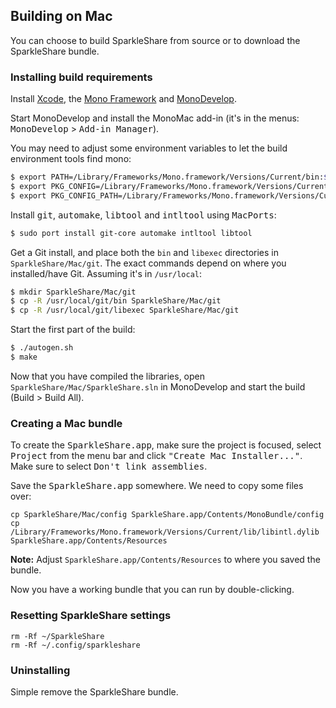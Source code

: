 ## Building on Mac

You can choose to build SparkleShare from source or to download the SparkleShare bundle.


### Installing build requirements

Install [Xcode](https://developer.apple.com/xcode/), the [Mono Framework](http://www.mono-project.com/) 
and [MonoDevelop](http://monodevelop.com/).

Start MonoDevelop and install the MonoMac add-in (it's in the menus: <tt>MonoDevelop</tt> > <tt>Add-in Manager</tt>).


You may need to adjust some environment variables to let the build environment tools find mono:
   
```bash
$ export PATH=/Library/Frameworks/Mono.framework/Versions/Current/bin:$PATH
$ export PKG_CONFIG=/Library/Frameworks/Mono.framework/Versions/Current/bin/pkg-config
$ export PKG_CONFIG_PATH=/Library/Frameworks/Mono.framework/Versions/Current/lib/pkgconfig
```

Install <tt>git</tt>, <tt>automake</tt>, <tt>libtool</tt> and <tt>intltool</tt> using <tt>MacPorts</tt>:

```bash
$ sudo port install git-core automake intltool libtool
```

Get a Git install, and place both the `bin` and `libexec` directories in `SparkleShare/Mac/git`.
The exact commands depend on where you installed/have Git. Assuming it's in `/usr/local`:

```bash
$ mkdir SparkleShare/Mac/git
$ cp -R /usr/local/git/bin SparkleShare/Mac/git
$ cp -R /usr/local/git/libexec SparkleShare/Mac/git
```

Start the first part of the build:

```bash
$ ./autogen.sh
$ make
```

Now that you have compiled the libraries, open `SparkleShare/Mac/SparkleShare.sln` in
MonoDevelop and start the build (Build > Build All).


### Creating a Mac bundle

To create the <tt>SparkleShare.app</tt>, make sure the project is focused, select <tt>Project</tt> from the menu bar 
and click <tt>"Create Mac Installer..."</tt>. Make sure to select <tt>Don't link assemblies</tt>. 

Save the <tt>SparkleShare.app</tt> somewhere. We need to copy some files over:

```
cp SparkleShare/Mac/config SparkleShare.app/Contents/MonoBundle/config
cp /Library/Frameworks/Mono.framework/Versions/Current/lib/libintl.dylib SparkleShare.app/Contents/Resources
```

**Note:** Adjust `SparkleShare.app/Contents/Resources` to where you saved the bundle.

Now you have a working bundle that you can run by double-clicking.


### Resetting SparkleShare settings

```
rm -Rf ~/SparkleShare
rm -Rf ~/.config/sparkleshare
```

### Uninstalling

Simple remove the SparkleShare bundle.

